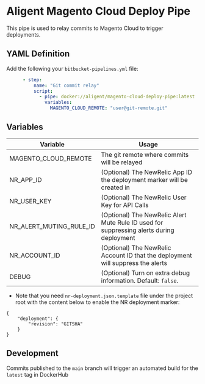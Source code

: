 # Aligent Magento Cloud Deploy Pipe

This pipe is used to relay commits to Magento Cloud to trigger deployments.

## YAML Definition

Add the following your `bitbucket-pipelines.yml` file:

```yaml
      - step:
          name: "Git commit relay"
          script:
            - pipe: docker://aligent/magento-cloud-deploy-pipe:latest
              variables:
                MAGENTO_CLOUD_REMOTE: "user@git-remote.git"
```
## Variables

| Variable              | Usage                                                       |
| --------------------- | ----------------------------------------------------------- |
| MAGENTO_CLOUD_REMOTE      | The git remote where commits will be relayed|
| NR_APP_ID      | (Optional) The NewRelic App ID the deployment marker will be created in|
| NR_USER_KEY      | (Optional) The NewRelic User Key for API Calls |
| NR_ALERT_MUTING_RULE_ID      | (Optional) The NewRelic Alert Mute Rule ID used for suppressing alerts during deployment|
| NR_ACCOUNT_ID      | (Optional) The NewRelic Account ID that the deployment will suppress the alerts|
| DEBUG                 | (Optional) Turn on extra debug information. Default: `false`. |

* Note that you need `nr-deployment.json.template` file under the project root with the content below to enable the NR deployment marker:
```
{
    "deployment": {
        "revision": "GITSHA"
    }
}
```

## Development

Commits published to the `main` branch  will trigger an automated build for the `latest` tag in DockerHub
